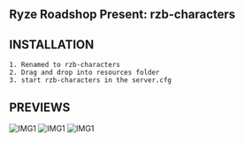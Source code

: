 ## Ryze Roadshop Present: rzb-characters

## INSTALLATION

```
1. Renamed to rzb-characters
2. Drag and drop into resources folder
3. start rzb-characters in the server.cfg
```

## PREVIEWS

![IMG1](https://imgur.com/a/szJvrsn)
![IMG1](https://imgur.com/a/4xNXemS)
![IMG1](https://imgur.com/a/QVls1Kr)

